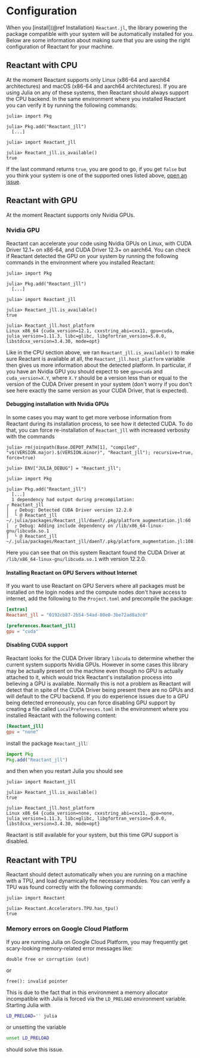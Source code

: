 # Configuration

When you [install](@ref Installation) `Reactant.jl`, the library powering the package compatible with your system will be automatically installed for you.
Below are some information about making sure that you are using the right configuration of Reactant for your machine.

## Reactant with CPU

At the moment Reactant supports only Linux (x86-64 and aarch64 architectures) and macOS (x86-64 and aarch64 architectures).
If you are using Julia on any of these systems, then Reactant should always support the CPU backend.
In the same environment where you installed Reactant you can verify it by running the following commands:

```julia-repl
julia> import Pkg

julia> Pkg.add("Reactant_jll")
  [...]

julia> import Reactant_jll

julia> Reactant_jll.is_available()
true
```

If the last command returns `true`, you are good to go, if you get `false` but you think your system is one of the supported ones listed above, [open an issue](https://github.com/EnzymeAD/Reactant.jl/issues/new/choose).

## Reactant with GPU

At the moment Reactant supports only Nvidia GPUs.

### Nvidia GPU

Reactant can accelerate your code using Nvidia GPUs on Linux, with CUDA Driver 12.1+ on x86-64, and CUDA Driver 12.3+ on aarch64.
You can check if Reactant detected the GPU on your system by running the following commands in the environment where you installed Reactant:

```julia-repl
julia> import Pkg

julia> Pkg.add("Reactant_jll")
  [...]

julia> import Reactant_jll

julia> Reactant_jll.is_available()
true

julia> Reactant_jll.host_platform
Linux x86_64 {cuda_version=12.1, cxxstring_abi=cxx11, gpu=cuda, julia_version=1.11.3, libc=glibc, libgfortran_version=5.0.0, libstdcxx_version=3.4.30, mode=opt}
```

Like in the CPU section above, we ran `Reactant_jll.is_available()` to make sure Reactant is available at all, the `Reactant_jll.host_platform` variable then gives us more information about the detected platform.
In particular, if you have an Nvidia GPU you should expect to see `gpu=cuda` and `cuda_version=X.Y`, where `X.Y` should be a version less than or equal to the version of the CUDA Driver present in your system (don't worry if you don't see here exactly the same version as your CUDA Driver, that is expected).

#### Debugging installation with Nvidia GPUs

In some cases you may want to get more verbose information from Reactant during its installation process, to see how it detected CUDA.
To do that, you can force re-installation of `Reactant_jll` with increased verbosity with the commands

```julia-repl
julia> rm(joinpath(Base.DEPOT_PATH[1], "compiled", "v$(VERSION.major).$(VERSION.minor)", "Reactant_jll"); recursive=true, force=true)

julia> ENV["JULIA_DEBUG"] = "Reactant_jll";

julia> import Pkg

julia> Pkg.add("Reactant_jll")
  [...]
  1 dependency had output during precompilation:
┌ Reactant_jll
│  ┌ Debug: Detected CUDA Driver version 12.2.0
│  └ @ Reactant_jll ~/.julia/packages/Reactant_jll/daenT/.pkg/platform_augmentation.jl:60
│  ┌ Debug: Adding include dependency on /lib/x86_64-linux-gnu/libcuda.so.1
│  └ @ Reactant_jll ~/.julia/packages/Reactant_jll/daenT/.pkg/platform_augmentation.jl:108
```

Here you can see that on this system Reactant found the CUDA Driver at `/lib/x86_64-linux-gnu/libcuda.so.1` with version 12.2.0.

#### Installing Reactant on GPU Servers without Internet

If you want to use Reactant on GPU Servers where all packages must be installed on the login nodes and the compute nodes don't have access to internet, add the following to the `Project.toml` and precompile the package:

```toml
[extras]
Reactant_jll = "0192cb87-2b54-54ad-80e0-3be72ad8a3c0"

[preferences.Reactant_jll]
gpu = "cuda"
```

#### Disabling CUDA support

Reactant looks for the CUDA Driver library `libcuda` to determine whether the current system supports Nvidia GPUs.
However in some cases this library may be actually present on the machine even though no GPU is actually attached to it, which would trick Reactant's installation process into believing a GPU is available.
Normally this is not a problem as Reactant will detect that in spite of the CUDA Driver being present there are no GPUs and will default to the CPU backend.
If you do experience issues due to a GPU being detected erroneously, you can force disabling GPU support by creating a file called `LocalPreferences.toml` in the environment where you installed Reactant with the following content:

```toml
[Reactant_jll]
gpu = "none"
```

install the package `Reactant_jll`:

```julia
import Pkg
Pkg.add("Reactant_jll")
```

and then when you restart Julia you should see

```julia-repl
julia> import Reactant_jll

julia> Reactant_jll.is_available()
true

julia> Reactant_jll.host_platform
Linux x86_64 {cuda_version=none, cxxstring_abi=cxx11, gpu=none, julia_version=1.11.3, libc=glibc, libgfortran_version=5.0.0, libstdcxx_version=3.4.30, mode=opt}
```

Reactant is still available for your system, but this time GPU support is disabled.

## Reactant with TPU

Reactant should detect automatically when you are running on a machine with a TPU, and load dynamically the necessary modules.
You can verify a TPU was found correctly with the following commands:

```julia-repl
julia> import Reactant

julia> Reactant.Accelerators.TPU.has_tpu()
true
```

### Memory errors on Google Cloud Platform

If you are running Julia on Google Cloud Platform, you may frequently get scary-looking memory-related error messages like:

```
double free or corruption (out)
```

or

```
free(): invalid pointer
```

This is due to the fact that in this environment a memory allocator incompatible with Julia is forced via the `LD_PRELOAD` environment variable.
Starting Julia with

```sh
LD_PRELOAD='' julia
```

or unsetting the variable

```sh
unset LD_PRELOAD
```

should solve this issue.
